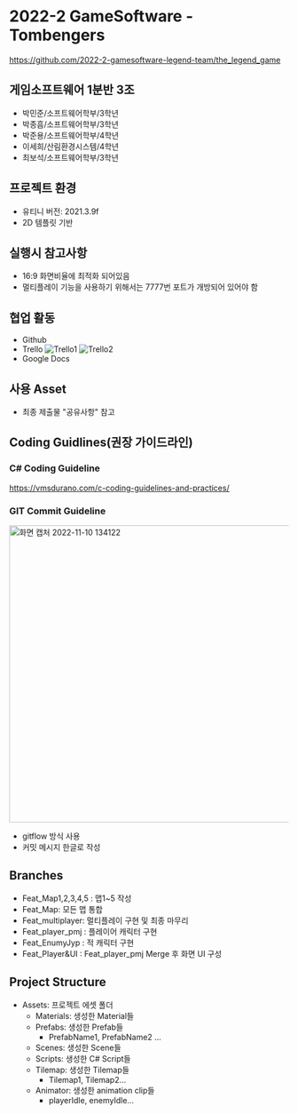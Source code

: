 # 2022-2 GameSoftware - Tombengers

https://github.com/2022-2-gamesoftware-legend-team/the_legend_game

## 게임소프트웨어 1분반 3조

* 박민준/소프트웨어학부/3학년
* 박종흠/소프트웨어학부/3학년
* 박준용/소프트웨어학부/4학년
* 이세희/산림환경시스템/4학년
* 최보석/소프트웨어학부/3학년

## 프로젝트 환경

* 유티니 버전: 2021.3.9f
* 2D 템플릿 기반

## 실행시 참고사항

* 16:9 화면비율에 최적화 되어있음
* 멀티플레이 기능을 사용하기 위해서는 7777번 포트가 개방되어 있어야 함

## 협업 활동

* Github
* Trello
![Trello1](https://user-images.githubusercontent.com/6850405/206715095-5779bd14-3cb3-4ba8-833e-b7347e7e0cfb.png)
![Trello2](https://user-images.githubusercontent.com/6850405/206715120-d5da121c-40ef-4b7a-95d7-ae044c2d53c6.png)
* Google Docs

## 사용 Asset

* 최종 제출물 "공유사항" 참고

## Coding Guidlines(권장 가이드라인)

### C# Coding Guideline

https://vmsdurano.com/c-coding-guidelines-and-practices/

### GIT Commit Guideline

<img width="535" alt="화면 캡처 2022-11-10 134122" src="https://user-images.githubusercontent.com/85275893/201002326-84ab80ac-af5f-4b58-b216-26341ddd6079.png">

* gitflow 방식 사용
* 커밋 메시지 한글로 작성

## Branches

* Feat_Map1,2,3,4,5 : 맵1~5 작성
* Feat_Map: 모든 맵 통합
* Feat_multiplayer: 멀티플레이 구현 및 최종 마무리
* Feat_player_pmj : 플레이어 캐릭터 구현
* Feat_EnumyJyp : 적 캐릭터 구현
* Feat_Player&UI : Feat_player_pmj Merge 후 화면 UI 구성

## Project Structure

* Assets: 프로젝트 에셋 폴더
    * Materials: 생성한 Material들
    * Prefabs: 생성한 Prefab들
        * PrefabName1, PrefabName2 …
    * Scenes: 생성한 Scene들
    * Scripts: 생성한 C# Script들
    * Tilemap: 생성한 Tilemap들
        * Tilemap1, Tilemap2…
    * Animator: 생성한 animation clip들
        * playerIdle, enemyIdle…


